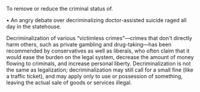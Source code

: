 
 To remove or reduce the criminal status of. 

• An angry debate over decriminalizing doctor-assisted suicide raged all day in the statehouse. 

Decriminalization  of  various  “victimless  crimes”—crimes  that  don't  directly  harm  others,  such  as private gambling and drug-taking—has been recommended by conservatives as well as liberals, who
often claim that it would ease the burden on the legal system, decrease the amount of money flowing to  criminals,  and  increase  personal  liberty.  Decriminalization  is  not  the  same  as  legalization; decriminalization may still call for a small fine (like a traffic ticket), and may apply only to use or
possession of something, leaving the actual sale of goods or services illegal.
